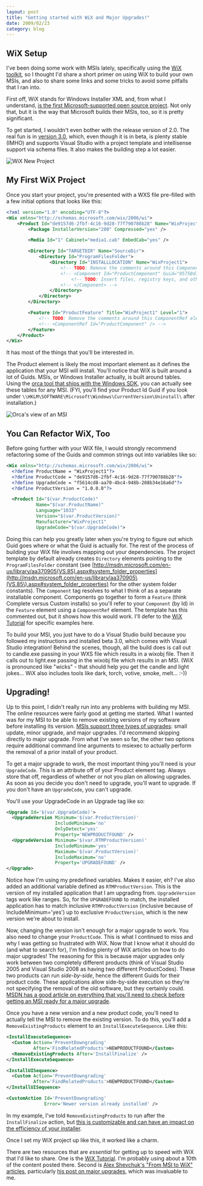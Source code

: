 ```yaml
---
layout: post
title: "Getting started with WiX and Major Upgrades!"
date: 2009/02/23
category: blog
---
```


## WiX Setup

I've been doing some work with MSIs lately, specifically using the [WiX
toolkit](http://wix.sourceforge.net/), so I thought I'd share a short primer on
using WiX to build your own MSIs, and also to share some links and some tricks
to avoid some pitfalls that I ran into.

First off, WiX stands for Windows Installer XML and, from what I understand,
[is the first Microsoft-supported open source
project](http://blogs.msdn.com/robmen/archive/2004/04/05/107709.aspx). Not only
that, but it is the way that Microsoft builds their MSIs, too, so it is pretty
significant.

To get started, I wouldn't even bother with the release version of 2.0. The
real fun is in [version 3.0](http://wix.sourceforge.net/downloadv3.html),
which, even though it is in beta, is plenty stable (IMHO) and supports Visual
Studio with a project template and intellisense support via schema files. It
also makes the building step a lot easier.

![WiX New Project](/images/blog/WindowsLiveWriter/GettingstartedwithWiXandMajorUpgrades_BFD6/image_2.png)

## My First WiX Project

Once you start your project, you're presented with a WXS file pre-filled with a
few initial options that looks like this:

```xml
<?xml version="1.0" encoding="UTF-8"?>
<Wix xmlns="http://schemas.microsoft.com/wix/2006/wi">
    <Product Id="de9157d6-2fbf-4c16-9d28-77f790788b28" Name="WixProject1" Language="1033" Version="1.0.0.0" Manufacturer="WixProject1" UpgradeCode="f5614cd8-aa70-4bc4-948b-208b34e16a6d">
        <Package InstallerVersion="200" Compressed="yes" />

        <Media Id="1" Cabinet="media1.cab" EmbedCab="yes" />

        <Directory Id="TARGETDIR" Name="SourceDir">
            <Directory Id="ProgramFilesFolder">
                <Directory Id="INSTALLLOCATION" Name="WixProject1">
                    <!-- TODO: Remove the comments around this Component element and the ComponentRef below in order to add resources to this installer. -->
                    <!-- <Component Id="ProductComponent" Guid="95758d74-281c-4eee-84ce-4fda6ad60557"> -->
                        <!-- TODO: Insert files, registry keys, and other resources here. -->
                    <!-- </Component> -->
                </Directory>
            </Directory>
        </Directory>

        <Feature Id="ProductFeature" Title="WixProject1" Level="1">
            <!-- TODO: Remove the comments around this ComponentRef element and the Component above in order to add resources to this installer. -->
            <!-- <ComponentRef Id="ProductComponent" /> -->
        </Feature>
    </Product>
</Wix>
```

It has most of the things that you'll be interested in.

The Product element is likely the most important element as it defines the
application that your MSI will install. You'll notice that WiX is built around
a lot of Guids. MSIs, or Windows Installer actually, is built around tables.
Using the [orca tool that ships with the Windows
SDK](http://msdn.microsoft.com/en-us/library/aa370557.aspx), you can actually
see these tables for any MSI. (FYI, you'll find your Product Id Guid if you
look under `\\HKLM\SOFTWARE\Microsoft\Windows\CurrentVersion\Uninstall\` after
installation.)

![Orca's view of an MSI](/images/blog/WindowsLiveWriter/GettingstartedwithWiXandMajorUpgrades_BFD6/image_4.png)

## You Can Refactor WiX, Too

Before going further with your WiX file, I would strongly recommend refactoring
some of the Guids and common strings out into variables like so:

```xml
<Wix xmlns="http://schemas.microsoft.com/wix/2006/wi">
  <?define ProductName = "WixProject1"?>
  <?define ProductCode = "de9157d6-2fbf-4c16-9d28-77f790788b28"?>
  <?define UpgradeCode = "f5614cd8-aa70-4bc4-948b-208b34e16a6d"?>
  <?define ProductVersion = "1.0.0.0"?>

  <Product Id="$(var.ProductCode)"
           Name="$(var.ProductName)"
           Language="1033"
           Version="$(var.ProductVersion)"
           Manufacturer="WixProject1"
           UpgradeCode="$(var.UpgradeCode)">
```

Doing this can help you greatly later when you're trying to figure out which
Guid goes where or what the Guid is actually for. The rest of the process of
building your WiX file involves mapping out your dependencies. The project
template by default already creates `Directory` elements pointing to the
`ProgramFilesFolder` constant (see
[http://msdn.microsoft.com/en-us/library/aa370905(VS.85).aspx#system_folder_properties](http://msdn.microsoft.com/en-us/library/aa370905\(VS.85\).aspx#system_folder_properties)
for the other system folder constants). The `Component` tag resolves to what I
think of as a separate installable component. Components go together to form a
`Feature` (think Complete versus Custom installs) so you'll refer to your
`Component` (by Id) in the `Feature` element using a `ComponentRef` element. The
template has this commented out, but it shows how this would work. I'll defer
to the [WiX Tutorial](http://www.tramontana.co.hu/wix/) for specific examples
here.

To build your MSI, you just have to do a Visual Studio build because you
followed my instructions and installed beta 3.0, which comes with Visual Studio
integration! Behind the scenes, though, all the build does is call out to
candle.exe passing in your WXS file which results in a wixobj file. Then it
calls out to light.exe passing in the wixobj file which results in an MSI. (WiX
is pronounced like "wicks" - that should help you get the candle and light
jokes... WiX also includes tools like dark, torch, votive, smoke, melt... :-))

## Upgrading!

Up to this point, I didn't really run into any problems with building my MSI.
The online resources were fairly good at getting me started. What I wanted was
for my MSI to be able to remove existing versions of my software before
installing its version. [MSIs support three types of
upgrades](http://msdn.microsoft.com/en-us/library/aa370579\(VS.85\).aspx):
small update, minor upgrade, and major upgrades. I'd recommend skipping
directly to major upgrade. From what I've seen so far, the other two options
require additional command line arguments to msiexec to actually perform the
removal of a prior install of your product.

To get a major upgrade to work, the most important thing you'll need is your
`UpgradeCode`. This is an attribute off of your Product element tag. Always store
that off, regardless of whether or not you plan on allowing upgrades. As soon
as you decide you don't need to upgrade, you'll want to upgrade. If you don't
have an `UpgradeCode`, you can't upgrade.

You'll use your UpgradeCode in an Upgrade tag like so:

```xml
<Upgrade Id='$(var.UpgradeCode)'>
  <UpgradeVersion Minimum='$(var.ProductVersion)'
                  IncludeMinimum='no'
                  OnlyDetect='yes'
                  Property='NEWPRODUCTFOUND' />
  <UpgradeVersion Minimum='$(var.RTMProductVersion)'
                  IncludeMinimum='yes'
                  Maximum='$(var.ProductVersion)'
                  IncludeMaximum='no'
                  Property='UPGRADEFOUND' />
</Upgrade>
```

Notice how I'm using my predefined variables. Makes it easier, eh? I've also
added an additional variable defined as `RTMProductVersion`. This is the version
of my installed application that I am upgrading from. `UpgradeVersion` tags work
like ranges. So, for the `UPGRADEFOUND` to match, the installed application has
to match inclusive `RTMProductVersion` (inclusive because of
IncludeMinimum='yes') up to exclusive `ProductVersion`, which is the new version
we're about to install.

Now, changing the version isn't enough for a major upgrade to work. You also
need to change your `ProductCode`. This is what I continued to miss and why I was
getting so frustrated with WiX. Now that I know what it should do (and what to
search for), I'm finding plenty of WiX articles on how to do major upgrades!
The reasoning for this is because major upgrades only work between two
completely different products (think of Visual Studio 2005 and Visual Studio
2008 as having two different ProductCodes). These two products can run
*side-by-side*, hence the different Guids for their product code. These
applications allow side-by-side execution so they're not specifying the removal
of the old software, but they certainly could. [MSDN has a good article on
everything that you'll need to check before getting an MSI ready for a major
upgrade](http://msdn.microsoft.com/en-us/library/aa370837\(VS.85\).aspx).

Once you have a new version and a new product code, you'll need to actually
tell the MSI to remove the existing version. To do this, you'll add a
`RemoveExistingProducts` element to an `InstallExecuteSequence`. Like this:

```xml
<InstallExecuteSequence>
  <Custom Action='PreventDowngrading'
          After='FindRelatedProducts'>NEWPRODUCTFOUND</Custom>
  <RemoveExistingProducts After='InstallFinalize' />
</InstallExecuteSequence>

<InstallUISequence>
  <Custom Action='PreventDowngrading'
          After='FindRelatedProducts'>NEWPRODUCTFOUND</Custom>
</InstallUISequence>

<CustomAction Id='PreventDowngrading'
              Error='Newer version already installed' />
```

In my example, I've told `RemoveExistingProducts` to run after the
`InstallFinalize` action, but [this is customizable and can have an impact on
the efficiency of your
installer](http://msdn.microsoft.com/en-us/library/aa371197\(VS.85\).aspx).

Once I set my WiX project up like this, it worked like a charm.

There are two resources that are *essential* for getting up to speed with WiX
that I'd like to share. One is the [WiX
Tutorial](http://www.tramontana.co.hu/wix/). I'm probably using about a 10th of
the content posted there. Second is [Alex Shevchuk's "From MSI to WiX"
articles](http://blogs.technet.com/alexshev/pages/from-msi-to-wix.aspx),
particularly [his post on major
upgrades](http://blogs.technet.com/alexshev/archive/2008/02/15/from-msi-to-wix-part-8-major-upgrade.aspx),
which was invaluable to me.

